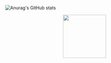 ![Anurag's GitHub stats](https://github-readme-stats.vercel.app/api?username=KingCode-01&show_icons=true&theme=midnight-purple)

<div align="center"> <img height="137px" src="https://github-readme-stats.vercel.app/api?username=KingCode&hide_title=true&hide_border=true&show_icons=trueline_height=21&text_color=000&icon_color=000&bg_color=0,ea6161,ffc64d,fffc4d,52fa5a&theme=graywhite" /> </div>



